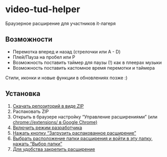# video-tud-helper
Браузерное расширение для участников it-лагеря

## Возможности
- Перемотка вперед и назад (стрелочки или A - D)
- Плей/Пауза на пробел или P
- Возможность поставить таймер для паузы (!) как в плеерах музыки
- Возможность поставить кастомное время перемотки и таймера


Стили, иконки и новые функции в обновлениях позже :)

## Установка
1. <a href="https://github.com/ifeart/video-tud-helper/archive/refs/heads/main.zip">Скачать репозиторий в виде ZIP</a>
2. Распаковать ZIP
3. Открыть в браузере настройку “Управление расширениями” (или <a href="chrome://extensions/">chrome://extensions/ в Google Chrome)
4. Включить режим разработчика
5. Нажать кнопку “Загрузить распакованное расширение”
6. Выбрать расположение папки расширения и войти в эту папку, нажать “Выбор папки”
7. Для удобства закрепить расширение
